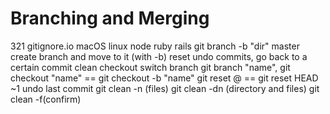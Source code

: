 # Branching and Merging
321
gitignore.io
	macOS linux node ruby rails
git branch -b "dir" master		create branch and move to it (with -b)
reset		undo commits, go back to a certain commit
clean
checkout		switch branch
git branch "name", git checkout "name" == git checkout -b "name"
git reset @ == git reset HEAD    ~1 undo last commit
git clean -n (files)	git clean -dn (directory and files)	git clean -f(confirm)
